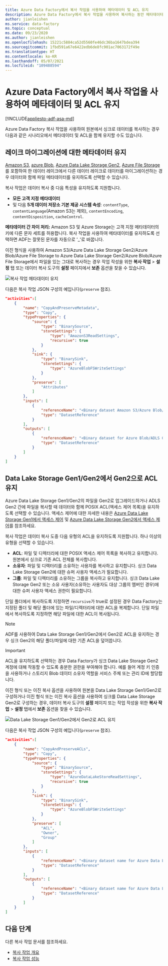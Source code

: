 ```yaml
---
title: Azure Data Factory에서 복사 작업을 사용하여 메타데이터 및 ACL 유지
description: Azure Data Factory에서 복사 작업을 사용하여 복사하는 동안 메타데이터 및 ACL을 유지하는 방법을 알아봅니다.
author: jianleishen
ms.service: data-factory
ms.topic: conceptual
ms.date: 09/23/2020
ms.author: jianleishen
ms.openlocfilehash: 15221c5884ca52d5560fe46dc36ba1647bdea394
ms.sourcegitcommit: 1fbd591a67e6422edb6de8fc901ac7063172f49e
ms.translationtype: HT
ms.contentlocale: ko-KR
ms.lasthandoff: 05/07/2021
ms.locfileid: "109488594"
---
```

#  <a name="preserve-metadata-and-acls-using-copy-activity-in-azure-data-factory"></a>Azure Data Factory에서 복사 작업을 사용하여 메타데이터 및 ACL 유지

[!INCLUDE[appliesto-adf-asa-md](includes/appliesto-adf-asa-md.md)]

Azure Data Factory 복사 작업을 사용하여 원본에서 싱크로 데이터를 복사하는 경우 다음과 같은 시나리오에서 메타데이터 및 ACL을 함께 유지할 수도 있습니다.

## <a name="preserve-metadata-for-lake-migration"></a><a name="preserve-metadata"></a> 레이크 마이그레이션에 대한 메타데이터 유지

[Amazon S3](connector-amazon-simple-storage-service.md), [azure Blob](connector-azure-blob-storage.md), [Azure Data Lake Storage Gen2](connector-azure-data-lake-storage.md), [Azure File Storage](connector-azure-file-storage.md)를 포함하여 한 데이터 레이크에서 다른 데이터 레이크로 데이터를 마이그레이션하는 경우 데이터와 함께 파일 메타데이터를 유지하도록 선택할 수 있습니다.

복사 작업은 데이터 복사 중 다음 특성을 유지하도록 지원합니다.

- **모든 고객 지정 메타데이터** 
- 및 다음 **5개 데이터 저장소 기본 제공 시스템 속성**: `contentType`, `contentLanguage`(Amazon S3는 제외), `contentEncoding`, `contentDisposition`, `cacheControl`.

**메타데이터 간 차이 처리:** Amazon S3 및 Azure Storage는 고객 지정 메타데이터의 키에 다른 문자 세트를 허용합니다. 복사 작업을 사용하여 메타데이터를 유지하도록 선택하면 ADF는 잘못된 문자를 자동으로 '_'로 바꿉니다.

이진 형식을 사용하여 Amazon S3/Azure Data Lake Storage Gen2/Azure Blob/Azure File Storage to Azure Data Lake Storage Gen2/Azure Blob/Azure File Storage에서 파일을 있는 그대로 복사하는 경우 작업 작성을 위한 **복사 작업** > **설정** 탭 또는 데이터 복사 도구의 **설정** 페이지에서 **보존** 옵션을 찾을 수 있습니다.

![복사 작업 메타데이터 유지](./media/copy-activity-preserve-metadata/copy-activity-preserve-metadata.png)

다음은 복사 작업 JSON 구성의 예입니다(`preserve` 참조). 

```json
"activities":[
    {
        "name": "CopyAndPreserveMetadata",
        "type": "Copy",
        "typeProperties": {
            "source": {
                "type": "BinarySource",
                "storeSettings": {
                    "type": "AmazonS3ReadSettings",
                    "recursive": true
                }
            },
            "sink": {
                "type": "BinarySink",
                "storeSettings": {
                    "type": "AzureBlobFSWriteSettings"
                }
            },
            "preserve": [
                "Attributes"
            ]
        },
        "inputs": [
            {
                "referenceName": "<Binary dataset Amazon S3/Azure Blob/ADLS Gen2 source>",
                "type": "DatasetReference"
            }
        ],
        "outputs": [
            {
                "referenceName": "<Binary dataset for Azure Blob/ADLS Gen2 sink>",
                "type": "DatasetReference"
            }
        ]
    }
]
```

## <a name="preserve-acls-from-data-lake-storage-gen1gen2-to-gen2"></a><a name="preserve-acls"></a> Data Lake Storage Gen1/Gen2에서 Gen2으로 ACL 유지

Azure Data Lake Storage Gen1/Gen2의 파일을 Gen2로 업그레이드하거나 ADLS Gen2 간에 파일을 복사할 때 데이터와 함께 POSIX ACL(액세스 제어 목록)을 유지하도록 선택할 수 있습니다. 액세스 제어에 대한 자세한 내용은 [Azure Data Lake Storage Gen1에서 액세스 제어](../data-lake-store/data-lake-store-access-control.md) 및 [Azure Data Lake Storage Gen2에서 액세스 제어](../storage/blobs/data-lake-storage-access-control.md)를 참조하세요.

복사 작업은 데이터 복사 도중 다음 유형의 ACL을 유지하도록 지원합니다. 하나 이상의 유형을 선택할 수 있습니다.

- **ACL**: 파일 및 디렉터리에 대한 POSIX 액세스 제어 목록을 복사하고 유지합니다. 원본에서 싱크로 기존 ACL 전체를 복사합니다. 
- **소유자**: 파일 및 디렉터리를 소유하는 사용자를 복사하고 유지합니다. 싱크 Data Lake Storage Gen2에 대한 슈퍼 사용자 액세스가 필요합니다.
- **그룹**: 파일 및 디렉터리를 소유하는 그룹을 복사하고 유지합니다. 싱크 Data Lake Storage Gen2 또는 소유 사용자(소유하는 사용자도 대상 그룹의 멤버인 경우)에 대한 슈퍼 사용자 액세스 권한이 필요합니다.

단일 폴더에서 복사하도록 지정하면 `recursive`가 true로 설정된 경우 Data Factory는 지정된 폴더 및 해당 폴더에 있는 파일/디렉터리에 대한 ACL을 복제합니다. 단일 파일에서 복사하도록 지정하면 해당 파일에 대한 ACL이 복사됩니다.

>[!NOTE]
>ADF를 사용하여 Data Lake Storage Gen1/Gen2에서 Gen2로 ACL을 유지하는 경우 싱크 Gen2의 해당 폴더/파일에 대한 기존 ACL을 덮어씁니다.

>[!IMPORTANT]
>ACL을 유지하도록 선택하는 경우 Data Factory가 싱크 Data Lake Storage Gen2 계정에 대해 작동할 수 있도록 충분한 권한을 부여해야 합니다. 예를 들어 계정 키 인증을 사용하거나 스토리지 Blob 데이터 소유자 역할을 서비스 주체 또는 관리 ID에 할당합니다.

이진 형식 또는 이진 복사 옵션을 사용하여 원본을 Data Lake Storage Gen1/Gen2로 구성하거나 이진 형식 또는 이진 복사 옵션을 사용하여 싱크를 Data Lake Storage Gen2로 구성하는 경우, 데이터 복사 도구의 **설정** 페이지 또는 작업 작성을 위한 **복사 작업** > **설정** 탭에서 **보존** 옵션을 찾을 수 있습니다.

![Data Lake Storage Gen1/Gen2에서 Gen2로 ACL 유지](./media/connector-azure-data-lake-storage/adls-gen2-preserve-acl.png)

다음은 복사 작업 JSON 구성의 예입니다(`preserve` 참조). 

```json
"activities":[
    {
        "name": "CopyAndPreserveACLs",
        "type": "Copy",
        "typeProperties": {
            "source": {
                "type": "BinarySource",
                "storeSettings": {
                    "type": "AzureDataLakeStoreReadSettings",
                    "recursive": true
                }
            },
            "sink": {
                "type": "BinarySink",
                "storeSettings": {
                    "type": "AzureBlobFSWriteSettings"
                }
            },
            "preserve": [
                "ACL",
                "Owner",
                "Group"
            ]
        },
        "inputs": [
            {
                "referenceName": "<Binary dataset name for Azure Data Lake Storage Gen1/Gen2 source>",
                "type": "DatasetReference"
            }
        ],
        "outputs": [
            {
                "referenceName": "<Binary dataset name for Azure Data Lake Storage Gen2 sink>",
                "type": "DatasetReference"
            }
        ]
    }
]
```

## <a name="next-steps"></a>다음 단계

다른 복사 작업 문서를 참조하세요.

- [복사 작업 개요](copy-activity-overview.md)
- [복사 작업 성능](copy-activity-performance.md)
